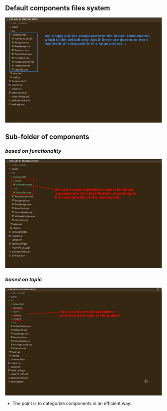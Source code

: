 ## **Default components files system**

![Alt default way](pic/01.jpg)

## **Sub-folder of components**

### _based on functionality_

![Alt sub-folder based on functionality](pic/02.jpg)

### _based on topic_

![Alt sub-folder based on topic](pic/03.jpg)

- The point is to categorize components in an efficient way.
